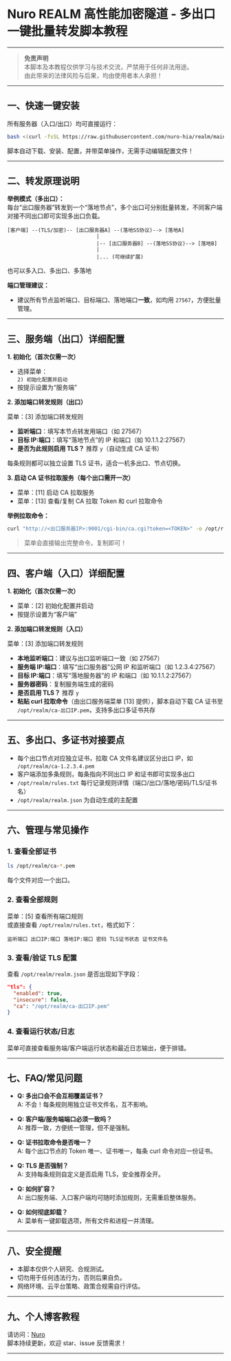 # Nuro REALM 高性能加密隧道 - 多出口一键批量转发脚本教程

---

> **免责声明**  
> 本脚本及本教程仅供学习与技术交流，严禁用于任何非法用途。  
> 由此带来的法律风险与后果，均由使用者本人承担！

---

## 一、快速一键安装

所有服务器（入口/出口）均可直接运行：

```bash
bash <(curl -fsSL https://raw.githubusercontent.com/nuro-hia/realm/main/tunnel.sh)
```
脚本自动下载、安装、配置，并带菜单操作，无需手动编辑配置文件！

---

## 二、转发原理说明

**举例模式（多出口）：**  
每台“出口服务器”转发到一个“落地节点”，多个出口可分别批量转发，不同客户端对接不同出口即可实现多出口负载。

```
[客户端] --(TLS/加密)-- [出口服务器A] --(落地SS协议)--> [落地A]
                             |
                             |-- [出口服务器B] --(落地SS协议)--> [落地B]
                             |
                             |... (可继续扩展)
```
也可以多入口、多出口、多落地

**端口管理建议：**  
- 建议所有节点监听端口、目标端口、落地端口**一致**，如均用 `27567`，方便批量管理。

---

## 三、服务端（出口）详细配置

**1. 初始化（首次仅需一次）**

- 选择菜单：  
  `2) 初始化配置并启动`
- 按提示设置为“服务端”

**2. 添加端口转发规则（出口）**

菜单：[3] 添加端口转发规则  
- **监听端口**：填写本节点转发用端口（如 27567）
- **目标 IP:端口**：填写“落地节点”的 IP 和端口（如 10.1.1.2:27567）
- **是否为此规则启用 TLS？** 推荐 `y`（自动生成 CA 证书）

每条规则都可以独立设置 TLS 证书，适合一机多出口、节点切换。

**3. 启动 CA 证书拉取服务（每个出口需开一次）**

- 菜单：[11] 启动 CA 拉取服务
- 菜单：[13] 查看/复制 CA 拉取 Token 和 curl 拉取命令

**举例拉取命令：**

```bash
curl "http://<出口服务器IP>:9001/cgi-bin/ca.cgi?token=<TOKEN>" -o /opt/realm/ca-<出口服务器IP>.pem
```
> 菜单会直接输出完整命令，复制即可！

---

## 四、客户端（入口）详细配置

**1. 初始化（首次仅需一次）**

- 菜单：[2] 初始化配置并启动
- 按提示设置为“客户端”

**2. 添加端口转发规则（入口）**

菜单：[3] 添加端口转发规则  
- **本地监听端口**：建议与出口监听端口一致（如 27567）
- **服务端 IP:端口**：填写“出口服务器”公网 IP 和监听端口（如 1.2.3.4:27567）
- **目标 IP:端口**：填写“落地服务器”的 IP 和端口（如 10.1.1.2:27567）
- **服务器密码**：复制服务端生成的密码
- **是否启用 TLS？** 推荐 `y`
- **粘贴 curl 拉取命令**（由出口服务端菜单 [13] 提供），脚本自动下载 CA 证书至 `/opt/realm/ca-出口IP.pem`，支持多出口多证书共存

---

## 五、多出口、多证书对接要点

- 每个出口节点对应独立证书，拉取 CA 文件名建议区分出口 IP，如 `/opt/realm/ca-1.2.3.4.pem`
- 客户端添加多条规则，每条指向不同出口 IP 和证书即可实现多出口
- `/opt/realm/rules.txt` 每行记录规则详情（端口/出口/落地/密码/TLS/证书名）
- `/opt/realm/realm.json` 为自动生成的主配置

---

## 六、管理与常见操作

### 1. 查看全部证书

```bash
ls /opt/realm/ca-*.pem
```
每个文件对应一个出口。

### 2. 查看全部规则

菜单：[5] 查看所有端口规则  
或直接查看 `/opt/realm/rules.txt`，格式如下：

```
监听端口 出口IP:端口 落地IP:端口 密码 TLS证书状态 证书文件名
```

### 3. 查看/验证 TLS 配置

查看 `/opt/realm/realm.json` 是否出现如下字段：

```json
"tls": {
  "enabled": true,
  "insecure": false,
  "ca": "/opt/realm/ca-出口IP.pem"
}
```

### 4. 查看运行状态/日志

菜单可直接查看服务端/客户端运行状态和最近日志输出，便于排错。

---

## 七、FAQ/常见问题

- **Q: 多出口会不会互相覆盖证书？**  
  A: 不会！每条规则用独立证书文件名，互不影响。

- **Q: 客户端/服务端端口必须一致吗？**  
  A: 推荐一致，方便统一管理，但不是强制。

- **Q: 证书拉取命令是否唯一？**  
  A: 每个出口节点的 Token 唯一、证书唯一，每条 curl 命令对应一份证书。

- **Q: TLS 是否强制？**  
  A: 支持每条规则自定义是否启用 TLS，安全推荐全开。

- **Q: 如何扩容？**  
  A: 出口服务端、入口客户端均可随时添加规则，无需重启整体服务。

- **Q: 如何彻底卸载？**  
  A: 菜单有一键卸载选项，所有文件和进程一并清理。

---

## 八、安全提醒

- 本脚本仅供个人研究、合规测试。
- 切勿用于任何违法行为，否则后果自负。
- 网络环境、云平台策略、政策合规需自行评估。

---

## 九、个人博客教程

请访问：[Nuro](https://nuro.cc/index.php/archives/14/)  
脚本持续更新，欢迎 star、issue 反馈需求！

---
